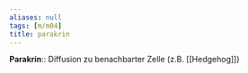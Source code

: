 ```yaml
---
aliases: null
tags: [m/m04]
title: parakrin
---
```

**Parakrin**:: Diffusion zu benachbarter Zelle (z.B. [[Hedgehog]])